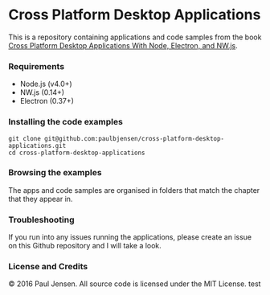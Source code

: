 # Cross Platform Desktop Applications

This is a repository containing applications and code samples from the book [Cross Platform Desktop Applications With Node, Electron, and NW.js](https://manning.com/books/cross-platform-desktop-applications).

### Requirements

- Node.js (v4.0+)
- NW.js (0.14+)
- Electron (0.37+)

### Installing the code examples

    git clone git@github.com:paulbjensen/cross-platform-desktop-applications.git
    cd cross-platform-desktop-applications
    
### Browsing the examples

The apps and code samples are organised in folders that match the chapter that they appear in.

### Troubleshooting

If you run into any issues running the applications, please create an issue on this Github repository and I will take a look.

### License and Credits

&copy; 2016 Paul Jensen. All source code is licensed under the MIT License.
test
